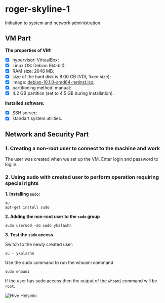 # roger-skyline-1
Initiation to system and network administration.
## VM Part
**The properties of VM:**
- [x] hypervisor: VirtualBox; 
- [x] Linux OS: Debian (64-bit);
- [x] RAM size: 2048 MB;
- [x] size of the hard disk is 8.00 GB (VDI, fixed size);
- [x] image: [debian-10.1.0-amd64-netinst.iso](https://www.debian.org/distrib/);
- [x] partitioning method: manual;
- [x] 4.2 GB partition (set to 4.5 GB during installation).

**Installed software:**
- [x] SSH server;
- [x] standart system utilities.
## Network and Security Part
### 1. Creating a non-root user to connect to the machine and work
The user was created when we set up the VM. Enter login and password to log in.
### 2. Using sudo with created user to perform operation requiring special rights
**1. Installing `sudo`:**
```
su
apt-get install sudo
```
**2. Adding the non-root user to the `sudo` group**
```
sudo usermod -aG sudo ykalashn
```
**3. Test the `sudo` access**

Switch to the newly created user:
```
su - ykalashn
```
Use the sudo command to run the whoami command:
```
sudo whoami
```
If the user has sudo access then the output of the `whoami` command will be 
`root`.

![Hive Helsinki](https://miro.medium.com/max/3200/1*IszpKRN_x7RbKDClj6oqhQ.png)


